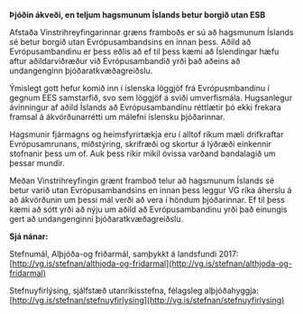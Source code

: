 **Þjóðin ákveði, en teljum hagsmunum Íslands betur borgið utan ESB**

Afstaða Vinstrihreyfingarinnar græns framboðs er sú að hagsmunum Íslands sé betur borgið utan Evrópusambandsins en innan þess. Aðild að Evrópusambandinu er þess eðlis að ef til þess kæmi að Íslendingar hæfu aftur aðildarviðræður við Evrópusambandið yrði það aðeins að undangenginn þjóðaratkvæðagreiðslu.

Ýmislegt gott hefur komið inn í íslenska löggjöf  frá Evrópusmbandinu í gegnum EES samstarfið, svo sem löggjöf á sviði umverfismála. Hugsanlegur ávinningur af aðild Íslands að Evrópusambandinu réttlætir þó ekki frekara framsal á ákvörðunarrétti um málefni íslensku þjóðarinnar.

Hagsmunir fjármagns og heimsfyrirtækja eru í alltof ríkum mæli drifkraftar Evrópusamrunans, miðstýring, skrifræði og skortur á lýðræði einkennir stofnanir þess um of. Auk þess ríkir mikil óvissa varðand bandalagið um þessar mundir.

Meðan Vinstrihreyfingin grænt framboð telur að hagsmunum Íslands sé betur varið utan Evrópusambandsins en innan þess leggur VG ríka áherslu á að ákvörðunin um þessi mál verði að vera í höndum þjóðarinnar. Ef til þess kæmi að sótt yrði að nýju um aðild að Evrópusambandinu yrði það einungis gert að undangenginni þjóðaratkvæðagreiðslu.

**Sjá nánar:**

Stefnumál, Alþjóða-og friðarmál, samþykkt á landsfundi 2017: [http://vg.is/stefnan/althjoda-og-fridarmal](http://vg.is/stefnan/althjoda-og-fridarmal)

Stefnuyfirlýsing, sjálfstæð utanríkisstefna, félagsleg alþjóðahyggja: [http://vg.is/stefnan/stefnuyfirlysing](http://vg.is/stefnan/stefnuyfirlysing)
